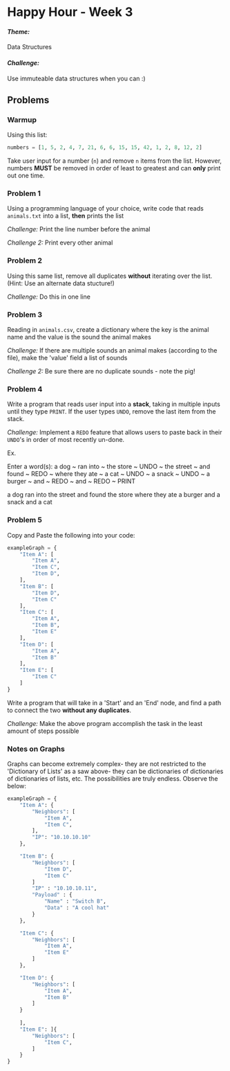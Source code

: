 # Happy Hour - Week 3

#### *Theme:* 
Data Structures

#### *Challenge:* 
Use immuteable data structures when you can :) 

## Problems

### Warmup

Using this list:
```python
numbers = [1, 5, 2, 4, 7, 21, 6, 6, 15, 15, 42, 1, 2, 8, 12, 2]
```
Take user input for a number (`n`) and remove `n` items from the list. However, numbers **MUST** be removed in order of least to greatest and can **only** print out one time.


### Problem 1

Using a programming language of your choice, write code that reads `animals.txt` into a list, **then** prints the list 

*Challenge:* Print the line number before the animal

*Challenge 2:* Print every other animal

### Problem 2

Using this same list, remove all duplicates **without** iterating over the list. (Hint: Use an alternate data stucture!)

*Challenge:* Do this in one line

### Problem 3

Reading in `animals.csv`, create a dictionary where the key is the animal name and the value is the sound the animal makes

*Challenge:* If there are multiple sounds an animal makes (according to the file), make the 'value' field a list of sounds

*Challenge 2:* Be sure there are no duplicate sounds - note the pig!

### Problem 4

Write a program that reads user input into a **stack**, taking in multiple inputs until they type `PRINT`. If the user types `UNDO`, remove the last item from the stack. 

*Challenge:* Implement a `REDO` feature that allows users to paste back in their `UNDO`'s in order of most recently un-done. 

Ex.

Enter a word(s): a dog
~ ran into
~ the store
~ UNDO
~ the street
~ and found
~ REDO
~ where they ate
~ a cat
~ UNDO
~ a snack
~ UNDO
~ a burger
~ and
~ REDO
~ and
~ REDO
~ PRINT

a dog ran into the street and found the store where they ate a burger and a snack and a cat


### Problem 5

Copy and Paste the following into your code:

```python
exampleGraph = {
    "Item A": [
        "Item A",
        "Item C",
        "Item D",
    ],
    "Item B": [
        "Item D",
        "Item C"
    ],
    "Item C": [
        "Item A",
        "Item B",
        "Item E"
    ],
    "Item D": [
        "Item A",
        "Item B"
    ],
    "Item E": [
        "Item C"
    ]
}
```

Write a program that will take in a 'Start' and an 'End' node, and find a path to connect the two **without any duplicates**.

*Challenge:* Make the above program accomplish the task in the least amount of steps possible


### Notes on Graphs

Graphs can become extremely complex- they are not restricted to the 'Dictionary of Lists' as a saw above- they can be dictionaries of dictionaries of dictionaries of lists, etc. The possibilities are truly endless. Observe the below:

```python
exampleGraph = {
    "Item A": {
        "Neighbors": [
            "Item A",
            "Item C",
        ],
        "IP": "10.10.10.10"
    },

    "Item B": {
        "Neighbors": [
            "Item D",
            "Item C"
        ]
        "IP" : "10.10.10.11",
        "Payload" : {
            "Name" : "Switch B",
            "Data" : "A cool hat"
        }
    },

    "Item C": {
        "Neighbors": [
            "Item A",
            "Item E"
        ]
    },

    "Item D": {
        "Neighbors": [
            "Item A",
            "Item B"
        ]
    }
        
    ],
    "Item E": ]{
        "Neighbors": [
            "Item C",
        ]
    }
}
```
